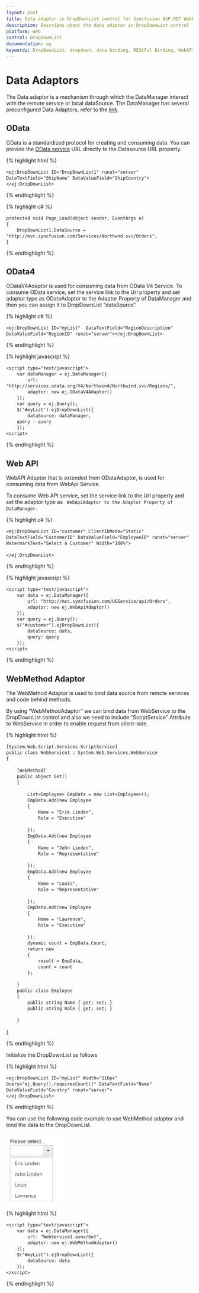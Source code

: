 ```yaml
---
layout: post
title: Data adaptor in DropDownList control for Syncfusion ASP.NET WebForm
description: Describes about the data adaptor in DropDownList control for Syncfusion ASP.NET WebForm
platform: Web
control: DropDownList
documentation: ug
keywords: DropDownList, dropdown, data binding, REStFul Binding, WebAPI, Web Method, OData, OData4
---
```

# Data Adaptors

The Data adaptor is a mechanism through which the DataManager interact with the remote service or local dataSource. The DataManager has several preconfigured Data Adaptors, refer to the [link](http://help.syncfusion.com/aspnetmvc/datamanager/data-adaptors).

## OData

OData is a standardized protocol for creating and consuming data. You can provide the [OData service](http://www.odata.org/) URL directly to the Datasource URL property.

{% highlight html %}
    
    <ej:DropDownList ID="DropDownList1" runat="server" DataTextField="ShipName" DataValueField="ShipCountry"></ej:DropDownList>
    
{% endhighlight %}

{% highlight c# %}
    
    protected void Page_Load(object sender, EventArgs e)
    {
        DropDownList1.DataSource = "http://mvc.syncfusion.com/Services/Northwnd.svc/Orders";
    }

{% endhighlight %}

## OData4

ODataV4Adaptor is used for consuming data from OData V4 Service. To consume OData service, set the service link to the Url property and set adaptor type as ODataAdaptor to the Adaptor Property of DataManager and then you can assign it to DropDownList “dataSource”.

{% highlight c# %}

    <ej:DropDownList ID="myList"  DataTextField="RegionDescription" DataValueField="RegionID" runat="server"></ej:DropDownList>
    
{% endhighlight %}

{% highlight javascript %}

    <script type="text/javascript">
        var dataManager = ej.DataManager({
            url: "http://services.odata.org/V4/Northwind/Northwind.svc/Regions/",
            adaptor: new ej.ODataV4Adaptor()
        });
        var query = ej.Query();
        $('#myList').ejDropDownList({
            dataSource: dataManager,
        query : query
        });
    <script>
    
{% endhighlight %}
    
## Web API

WebAPI Adaptor that is extended from ODataAdaptor, is used for consuming data from WebApi Service.

To consume Web API service, set the service link to the Url property and set the adaptor type as ` WebApiAdaptor to the Adaptor Property of DataManager`.
    
{% highlight c# %}

    <ej:DropDownList ID="customer" ClientIDMode="Static" DataTextField="CustomerID" DataValueField="EmployeeID" runat="server" WatermarkText="Select a Customer" Width="100%">
               
    </ej:DropDownList>
    
{% endhighlight %}

{% highlight javascript %}

    <script type="text/javascript">
        var data = ej.DataManager({
            url: "http://mvc.syncfusion.com/UGService/api/Orders",
            adaptor: new ej.WebApiAdaptor()
        });
        var query = ej.Query();
        $("#customer").ejDropDownList({
            dataSource: data,
            query: query
        });
    <script>
    
{% endhighlight %}

## WebMethod Adaptor

The WebMethod Adaptor is used to bind data source from remote services and code behind methods. 

By using “WebMethodAdaptor” we can bind data from WebService to the DropDownList control and also we need to include “ScriptService” Attribute to WebService in order to enable request from client-side.

{% highlight html %}

    [System.Web.Script.Services.ScriptService]
    public class WebService1 : System.Web.Services.WebService
    {

        [WebMethod]
        public object Get()
        {

            List<Employee> EmpData = new List<Employee>();
            EmpData.Add(new Employee
            {
                Name = "Erik Linden",
                Role = "Executive"
                
            });
            EmpData.Add(new Employee
            {
                Name = "John Linden",
                Role = "Representative"
                
            });
            EmpData.Add(new Employee
            {
                Name = "Louis",
                Role = "Representative"
               
            });
            EmpData.Add(new Employee
            {
                Name = "Lawrence",
                Role = "Executive"
               
            });
            dynamic count = EmpData.Count;
            return new
            {
                result = EmpData,
                count = count
            };

        }
        public class Employee
        {
            public string Name { get; set; }
            public string Role { get; set; }
         
        }

    }
    
{% endhighlight %}

Initialize the DropDownList as follows

{% highlight html %}

    <ej:DropDownList ID="myList" Width="116px" Query="ej.Query().requiresCount()" DataTextField="Name" DataValueField="Country" runat="server">
    </ej:DropDownList>

{% endhighlight %}

You can use the following code example to use WebMethod adaptor and bind the data to the DropDownList.

![](Databinding_images/Data-binding_img1.png)

{% highlight html %}

    <script type="text/javascript">
        var data = ej.DataManager({
            url: "WebService1.asmx/Get",
            adaptor: new ej.WebMethodAdaptor()
        });
        $("#myList").ejDropDownList({
            dataSource: data
        });
    </script>

{% endhighlight %}